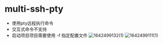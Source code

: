 # multi-ssh-pty
* 使用pty远程执行命令
* 交互式命令不支持
* 启动项目项目需要使用 -f 指定配置文件
![1642499132(1)](https://user-images.githubusercontent.com/95895072/149912986-d2396476-5a88-4c10-b3bc-3f1ae60a9482.jpg)
![1642499111(1)](https://user-images.githubusercontent.com/95895072/149913015-82a0ab06-834f-4cbd-bd8b-f7f67ec6be74.jpg)
